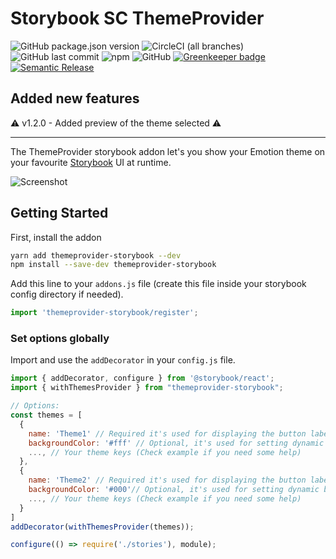 # Storybook SC ThemeProvider

![GitHub package.json version](https://img.shields.io/github/package-json/v/semoal/themeprovider-storybook.svg)
![CircleCI (all branches)](https://img.shields.io/circleci/project/github/semoal/themeprovider-storybook.svg)
![GitHub last commit](https://img.shields.io/github/last-commit/semoal/themeprovider-storybook.svg)
![npm](https://img.shields.io/npm/dy/themeprovider-storybook.svg)
![GitHub](https://img.shields.io/github/license/semoal/themeprovider-storybook.svg)
[![Greenkeeper badge](https://badges.greenkeeper.io/semoal/themeprovider-storybook.svg)](https://greenkeeper.io/)
[![Semantic Release](https://img.shields.io/badge/%20%20%F0%9F%93%A6%F0%9F%9A%80-semantic--release-e10079.svg)](semanticrelease)
## Added new features
⚠️ v1.2.0 - Added preview of the theme selected ⚠️

---

The ThemeProvider storybook addon let's you show your Emotion theme on your favourite [Storybook](https://storybook.js.org) UI at runtime.

![Screenshot](https://i.imgur.com/y1Je5xR.gif)

## Getting Started

First, install the addon

```sh
yarn add themeprovider-storybook --dev
npm install --save-dev themeprovider-storybook
```

Add this line to your `addons.js` file (create this file inside your storybook config directory if needed).

```js
import 'themeprovider-storybook/register';
```

### Set options globally

Import and use the `addDecorator` in your `config.js` file.

```js
import { addDecorator, configure } from '@storybook/react';
import { withThemesProvider } from "themeprovider-storybook";

// Options:
const themes = [
  {
    name: 'Theme1' // Required it's used for displaying the button label,
    backgroundColor: '#fff' // Optional, it's used for setting dynamic background color on storybook
    ..., // Your theme keys (Check example if you need some help)
  },
  {
    name: 'Theme2' // Required it's used for displaying the button label,
    backgroundColor: '#000'// Optional, it's used for setting dynamic background color on storybook
    ..., // Your theme keys (Check example if you need some help)
  }
]
addDecorator(withThemesProvider(themes));

configure(() => require('./stories'), module);
```
